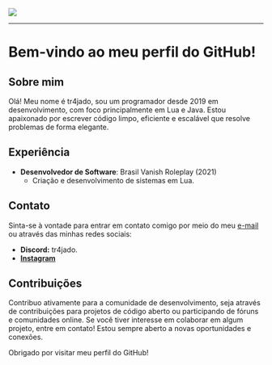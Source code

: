 ![](https://komarev.com/ghpvc/?username=tr4jado&color=blue)

---

# Bem-vindo ao meu perfil do GitHub!

## Sobre mim
Olá! Meu nome é tr4jado, sou um programador desde 2019 em desenvolvimento, com foco principalmente em Lua e Java. Estou apaixonado por escrever código limpo, eficiente e escalável que resolve problemas de forma elegante.

## Experiência
- **Desenvolvedor de Software**: Brasil Vanish Roleplay (2021)
  - Criação e desenvolvimento de sistemas em Lua.

## Contato
Sinta-se à vontade para entrar em contato comigo por meio do meu [e-mail](fael.marinho7@gmail.com) ou através das minhas redes sociais:
- **Discord:** tr4jado.
- **[Instagram](https://instagram.com/rfzn021_/)**

## Contribuições
Contribuo ativamente para a comunidade de desenvolvimento, seja através de contribuições para projetos de código aberto ou participando de fóruns e comunidades online.
Se você tiver interesse em colaborar em algum projeto, entre em contato! Estou sempre aberto a novas oportunidades e conexões.

Obrigado por visitar meu perfil do GitHub!
